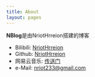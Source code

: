 ```yaml
---
title: About
layout: pages
---
```


**NBlog**是由NriotHrreion搭建的博客

- Bilibili: [NriotHrreion](https://space.bilibili.com/167995410)
- Github: [NriotHrreion](https://github.com/NriotHrreion)
- 网易云音乐: [传送门](https://music.163.com/#/user/home?id=550795833)
- e-Mail: [nriot233@gmail.com](mailto:nriot233@gmail.com) 
